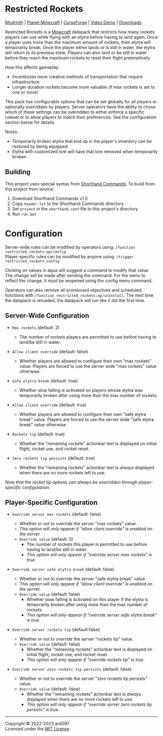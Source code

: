 # Restricted Rockets

[Modrinth](https://modrinth.com/datapack/restricted-rockets) |
[Planet Minecraft](https://www.planetminecraft.com/data-pack/restricted-rockets-5611086/) |
[CurseForge](https://legacy.curseforge.com/minecraft/texture-packs/restricted-rockets) |
[Video Demo](https://www.youtube.com/watch?v=W3TiHul3lkM) |
[Downloads](https://github.com/antD97/RestrictedRockets/releases)

Restricted Rockets is a [Minecraft](https://www.minecraft.net/) datapack that restricts how many rockets players can use
while flying with an elytra before having to land again. Once a player uses more than the maximum amount of rockets,
their elytra will temporarily break. Once the player either lands or is still in water, the elytra will return to its
previous state. Players can also land or be still in water before they reach the maximum rockets to reset their flight
preemptively.

How this affects gameplay:
- Incentivizes more creative methods of transportation that require infrastructure
- Longer duration rockets become more valuable (if max rockets is set to one or more)

This pack has configurable options that can be set globally for all players or optionally overridden by players. Server
operators have the ability to chose which of these settings can be overridden to either enforce a specific ruleset or to
allow players to match their preferences. See the configuration section below for details.

Notes:
- Temporarily broken elytra that end up in the player's inventory can be restored by being equipped
- Elytra with customized lore will have that lore removed when temporarily broken

## Building

This project uses special syntax from [Shorthand Commands](https://github.com/antD97/ShorthandCommands). To build from
this project from source:

1. Download Shorthand Commands v1.0
2. Copy `header.txt` to the Shorthand Commands directory
3. Set `project` in the `shorthand.conf` file to this project's directory
4. Run `run.bat`

# Configuration

Server-wide rules can be modified by operators using: `/function restricted_rockets:op/config`  
Player-specific rules can be modified by anyone using: `/trigger restricted_rockets_config`

Clicking on values in aqua will suggest a command to modify that value. The change will be made after sending the
command. For the menu to reflect the change, it must be reopened using the config menu command.

Operators can also remove all scoreboard objectives and scheduled functions with
`/function restricted_rockets:op/uninstall`. The next time the datapack is reloaded, the datapack will run like it did
the first time.

## Server-Wide Configuration

- `Max rockets` (default: 2)
  - The number of rockets players are permitted to use before having to land/be still in water.
- `Allow client override` (default: false)
  - Whether players are allowed to configure their own "max rockets" value. Players are forced to use the server wide
    "max rockets" value otherwise.

- `Safe elytra break` (default: true)
  - Whether slow falling is activated on players whose elytra was temporarily broken after using more than the max
    number of rockets.  
- `Allow client override` (default: true)
  - Whether players are allowed to configure their own "safe elytra break" value. Players are forced to use the server
    wide "safe elytra break" value otherwise.

- `Rockets tip` (default: true)
  - Whether the "remaining rockets" actionbar text is displayed on initial flight, rocket use, and rocket reset.  
- `Zero rockets tip persists` (default: true)
  - Whether the "remaining rockets" actionbar text is *always* displayed when there are no more rockets left to use.

*Note that the rocket tip options can always be overridden through player-specific configuration.*

## Player-Specific Configuration

- `Override server max rockets` (default: false)
  - Whether or not to override the server "max rockets" value.
  - *This option will only appear if "allow client override" is enabled on the server.*
  - `Override value` (default: 0)
    - The number of rockets this player is permitted to use before having to land/be still in water.
    - *This option will only appear if "override server max rockets" is true.*

- `Override server safe elytra break` (default: false)
  - Whether or not to override the server "safe elytra break" value.
  - *This option will only appear if "allow client override" is enabled on the server.*
  - `Override value` (default: false)
    - Whether slow falling is activated on this player if the elytra is temporarily broken after using more than the max
      number of rockets.
    - *This option will only appear if "override server safe elytra break" is true.*

- `Override server rockets tip` (default:false)
  - Whether or not to override the server "rockets tip" value.  
  - `Override value` (default: false)
    - Whether the "remaining rockets" actionbar text is displayed on initial flight, rocket use, and rocket reset.
    - *This option will only appear if "override rockets tip" is true.*

- `Override server zero rockets tip persists` (default: false)
  - Whether or not to override the server "zero rockets tip persists" value.  
  - `Override value` (default: false)
    - Whether the "remaining rockets" actionbar text is *always* displayed when there are no more rockets left to use.
    - *This option will only appear if "override server zero rockets tip persists" is true.*

---
Copyright © 2022-2023 antD97  
Licensed under the [MIT License](LICENSE)
